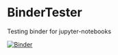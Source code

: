 # BinderTester
Testing binder for jupyter-notebooks

[![Binder](https://mybinder.org/badge_logo.svg)](https://mybinder.org/v2/gh/MDSonnen/BinderTester/main?filepath=01-introduction-geospatial-data.ipynb)
